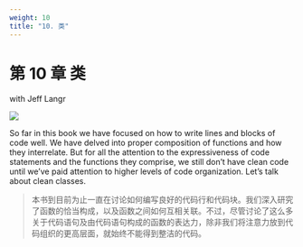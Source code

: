 ```yaml
---
weight: 10
title: "10. 类"
---
```


# 第 10 章 类

with Jeff Langr

![](/cc/figures/ch10/10_1fig_martin.jpg)

So far in this book we have focused on how to write lines and blocks of code well. We have delved into proper composition of functions and how they interrelate. But for all the attention to the expressiveness of code statements and the functions they comprise, we still don’t have clean code until we’ve paid attention to higher levels of code organization. Let’s talk about clean classes.

> 本书到目前为止一直在讨论如何编写良好的代码行和代码块。我们深入研究了函数的恰当构成，以及函数之间如何互相关联。不过，尽管讨论了这么多关于代码语句及由代码语句构成的函数的表达力，除非我们将注意力放到代码组织的更高层面，就始终不能得到整洁的代码。